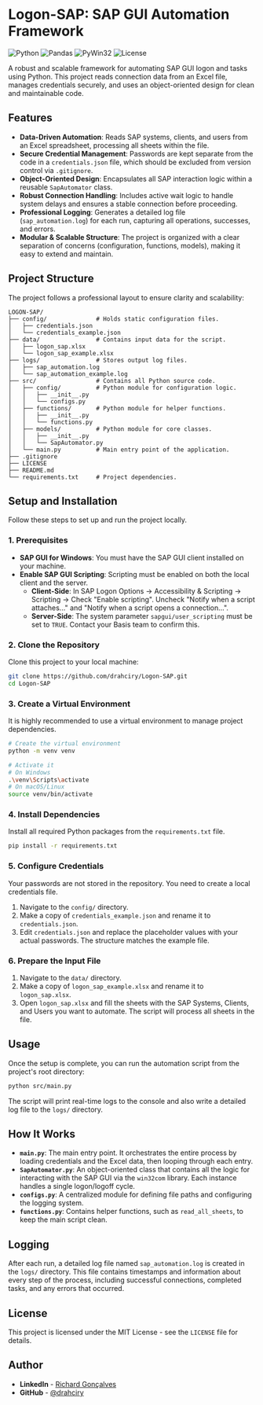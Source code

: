# Logon-SAP: SAP GUI Automation Framework

![Python](https://img.shields.io/badge/Python-3.10+-blue?style=for-the-badge&logo=python&logoColor=white)
![Pandas](https://img.shields.io/badge/Pandas-2.3.1-purple?style=for-the-badge&logo=pandas&logoColor=white)
![PyWin32](https://img.shields.io/badge/PyWin32-311-red?style=for-the-badge&logo=pywin32&logoColor=white)
![License](https://img.shields.io/badge/License-MIT-green?style=for-the-badge)

A robust and scalable framework for automating SAP GUI logon and tasks using Python. This project reads connection data from an Excel file, manages credentials securely, and uses an object-oriented design for clean and maintainable code.

## Features

- **Data-Driven Automation**: Reads SAP systems, clients, and users from an Excel spreadsheet, processing all sheets within the file.
- **Secure Credential Management**: Passwords are kept separate from the code in a `credentials.json` file, which should be excluded from version control via `.gitignore`.
- **Object-Oriented Design**: Encapsulates all SAP interaction logic within a reusable `SapAutomator` class.
- **Robust Connection Handling**: Includes active wait logic to handle system delays and ensures a stable connection before proceeding.
- **Professional Logging**: Generates a detailed log file (`sap_automation.log`) for each run, capturing all operations, successes, and errors.
- **Modular & Scalable Structure**: The project is organized with a clear separation of concerns (configuration, functions, models), making it easy to extend and maintain.

## Project Structure

The project follows a professional layout to ensure clarity and scalability:

```
LOGON-SAP/
├── config/              # Holds static configuration files.
│   ├── credentials.json
│   └── credentials_example.json
├── data/                # Contains input data for the script.
│   ├── logon_sap.xlsx
│   └── logon_sap_example.xlsx
├── logs/                # Stores output log files.
│   ├── sap_automation.log
│   └── sap_automation_example.log
├── src/                 # Contains all Python source code.
│   ├── config/          # Python module for configuration logic.
│   │   ├── __init__.py
│   │   └── configs.py
│   ├── functions/       # Python module for helper functions.
│   │   ├── __init__.py
│   │   └── functions.py
│   ├── models/          # Python module for core classes.
│   │   ├── __init__.py
│   │   └── SapAutomator.py
│   └── main.py          # Main entry point of the application.
├── .gitignore
├── LICENSE
├── README.md
└── requirements.txt     # Project dependencies.
```

## Setup and Installation

Follow these steps to set up and run the project locally.

### 1. Prerequisites

- **SAP GUI for Windows**: You must have the SAP GUI client installed on your machine.
- **Enable SAP GUI Scripting**: Scripting must be enabled on both the local client and the server.
    - **Client-Side**: In SAP Logon Options -> Accessibility & Scripting -> Scripting -> Check "Enable scripting". Uncheck "Notify when a script attaches..." and "Notify when a script opens a connection...".
    - **Server-Side**: The system parameter `sapgui/user_scripting` must be set to `TRUE`. Contact your Basis team to confirm this.

### 2. Clone the Repository

Clone this project to your local machine:
```bash
git clone https://github.com/drahciry/Logon-SAP.git
cd Logon-SAP
```

### 3. Create a Virtual Environment

It is highly recommended to use a virtual environment to manage project dependencies.
```bash
# Create the virtual environment
python -m venv venv

# Activate it
# On Windows
.\venv\Scripts\activate
# On macOS/Linux
source venv/bin/activate
```

### 4. Install Dependencies

Install all required Python packages from the `requirements.txt` file.
```bash
pip install -r requirements.txt
```

### 5. Configure Credentials

Your passwords are not stored in the repository. You need to create a local credentials file.
1.  Navigate to the `config/` directory.
2.  Make a copy of `credentials_example.json` and rename it to `credentials.json`.
3.  Edit `credentials.json` and replace the placeholder values with your actual passwords. The structure matches the example file.

### 6. Prepare the Input File

1.  Navigate to the `data/` directory.
2.  Make a copy of `logon_sap_example.xlsx` and rename it to `logon_sap.xlsx`.
3.  Open `logon_sap.xlsx` and fill the sheets with the SAP Systems, Clients, and Users you want to automate. The script will process all sheets in the file.

## Usage

Once the setup is complete, you can run the automation script from the project's root directory:
```bash
python src/main.py
```
The script will print real-time logs to the console and also write a detailed log file to the `logs/` directory.

## How It Works

- **`main.py`**: The main entry point. It orchestrates the entire process by loading credentials and the Excel data, then looping through each entry.
- **`SapAutomator.py`**: An object-oriented class that contains all the logic for interacting with the SAP GUI via the `win32com` library. Each instance handles a single logon/logoff cycle.
- **`configs.py`**: A centralized module for defining file paths and configuring the logging system.
- **`functions.py`**: Contains helper functions, such as `read_all_sheets`, to keep the main script clean.

## Logging

After each run, a detailed log file named `sap_automation.log` is created in the `logs/` directory. This file contains timestamps and information about every step of the process, including successful connections, completed tasks, and any errors that occurred.

## License

This project is licensed under the MIT License - see the `LICENSE` file for details.

## Author

- **LinkedIn** - [Richard Gonçalves](https://linkedin.com/in/drahciry/)
- **GitHub** - [@drahciry](https://github.com/drahciry)
        
